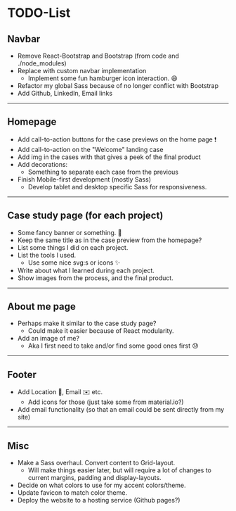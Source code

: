 # TODO-List 

## Navbar
- Remove React-Bootstrap and Bootstrap (from code and ./node_modules)
- Replace with custom navbar implementation
    - Implement some fun hamburger icon interaction. :smile:
- Refactor my global Sass because of no longer conflict with Bootstrap
- Add Github, LinkedIn, Email links

---

## Homepage 
- Add call-to-action buttons for the case previews on the home page :exclamation:
- Add call-to-action on the "Welcome" landing case
- Add img in the cases with that gives a peek of the final product
- Add decorations:
    - Something to separate each case from the previous
- Finish Mobile-first development (mostly Sass)
    - Develop tablet and desktop specific Sass for responsiveness. 

---

## Case study page (for each project)
- Some fancy banner or something. :thought_balloon:
- Keep the same title as in the case preview from the homepage?
- List some things I did on each project. 
- List the tools I used.
    - Use some nice svg:s or icons :sparkles:
- Write about what I learned during each project.
- Show images from the process, and the final product. 

---

## About me page
- Perhaps make it similar to the case study page?
    - Could make it easier because of React modularity.
- Add an image of me?
    - Aka I first need to take and/or find some good ones first :sweat:

---

## Footer
- Add Location :pushpin:, Email :envelope: etc.
    - Add icons for those (just take some from material.io?)
- Add email functionality (so that an email could be sent directly from my site)

---

## Misc
- Make a Sass overhaul. Convert content to Grid-layout. 
    - Will make things easier later, but will require a lot of changes to 
    current margins, padding and display-layouts. 
- Decide on what colors to use for my accent colors/theme.
- Update favicon to match color theme. 
- Deploy the website to a hosting service (Github pages?)